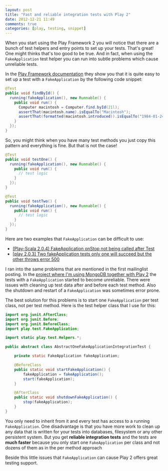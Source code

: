 ```yaml
---
layout: post
title: "Fast and reliable integration tests with Play 2"
date: 2012-12-21 11:49
comments: true
categories: [play, testing, snippet]
---
```


When you start using the Play Framework 2 you will notice that there are a bunch of test helpers and entry points to set up your tests. That's great! One might thinks that's too good to be true. And in fact, when using the ```FakeApplication``` test helper you can run into subtle problems which cause unreliable tests. <!-- more -->

In the [Play Framework documentation](http://www.playframework.org/documentation/2.0/JavaTest) they show you that it is quite easy to set up a test with a ```FakeApplication``` by the following code snippet:

```java Example of FakeApplication usage in Play Framework documentation
@Test
public void findById() {
  running(fakeApplication(), new Runnable() {
    public void run() {
      Computer macintosh = Computer.find.byId(21l);
      assertThat(macintosh.name).isEqualTo("Macintosh");
      assertThat(formatted(macintosh.introduced)).isEqualTo("1984-01-24");
    }
  });
}
```

So, you might think when you have many test methods you just copy this pattern and everything is fine. But that is not the case!

```java Pattern of FakeApplication per test method
@Test
public void testOne() {
  running(fakeApplication(), new Runnable() {
    public void run() {
      // test logic
    }
  });
}

@Test
public void testTwo() {
  running(fakeApplication(), new Runnable() {
    public void run() {
      // test logic
    }
  });
}
```

Here are two examples that ```FakeApplication``` can be difficult to use:

  * [(Play-Scala 2.0.4) FakeApplication onStop not being called after Test](https://groups.google.com/forum/#!searchin/play-framework/fakeApplication/play-framework/zcpdOL61xXQ/5cUH-HKf1okJ)
  * [[play 2.0.3] Two fakeApplication tests only one will succeed but the other throws error 500](https://groups.google.com/forum/#!msg/play-framework/0Ld889ARC8o/mYcrMeX2dsYJ)

I ran into the same problems that are mentioned in the first mailinglist posting. In the [project where I'm using MongoDB together with Play 2](http://cupofjava.de/blog/2012/11/09/integration-tests-with-mongodb-and-play-framework-2/) the tests with a ```FakeApplication``` started to become unreliable. There were issues with cleaning up test data after and before each test method. Also the shutdown and restart of a ```FakeApplication``` was sometimes error prone.

The best solution for this problems is to start one ```FakeApplication``` per test class, not per test method. Here is the test helper class that I use for this:

```java One FakeApplication per test class
import org.junit.AfterClass;
import org.junit.Before;
import org.junit.BeforeClass;
import play.test.FakeApplication;

import static play.test.Helpers.*;

public abstract class AbstractOneFakeApplicationIntegrationTest {

    private static FakeApplication fakeApplication;

    @BeforeClass
    public static void startFakeApplication() {
        fakeApplication = fakeApplication();
        start(fakeApplication);
    }

    @AfterClass
    public static void shutdownFakeApplication() {
        stop(fakeApplication);
    }
}

```

You only need to inherit from it and every test has access to a running ```FakeApplication```. One disadvantage is that you have more work to clean up any data that is written for your tests into databases, filesystem or any other persistent system. But you get **reliable integration tests** and the tests are **much faster** because you only start one ```FakeApplication``` per class and not dozens of them as in the per method approach

Beside this little issues that ```FakeApplication``` can cause Play 2 offers great testing support.